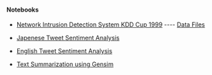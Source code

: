 #### Notebooks
- [Network Intrusion Detection System KDD Cup 1999](https://nbviewer.jupyter.org/github/apnabini/Temp/blob/master/StructuredDataAnalysisKDD.ipynb) ---- [Data Files](http://kdd.ics.uci.edu/databases/kddcup99/kddcup99.html)
  
- [Japenese Tweet Sentiment Analysis](https://nbviewer.jupyter.org/github/apnabini/Temp/blob/master/TweetSentimentAnalysisJapanese.ipynb)

- [English Tweet Sentiment Analysis](https://nbviewer.jupyter.org/github/apnabini/Temp/blob/master/TweetSentimentAnalysisEnglish.ipynb)

- [Text Summarization using Gensim](https://nbviewer.jupyter.org/github/apnabini/Temp/blob/master/Text%20Summarization%20using%20Gensim.ipynb)
